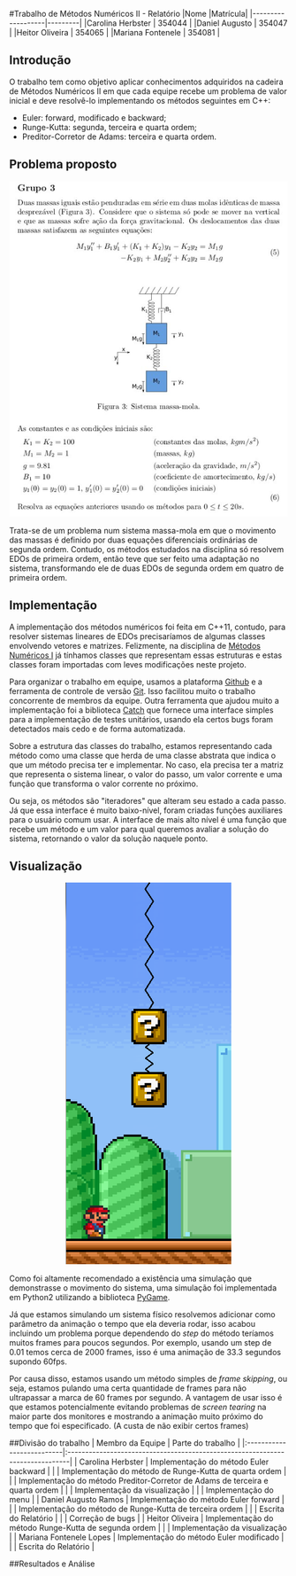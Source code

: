 
#Trabalho de Métodos Numéricos II - Relatório
|Nome               |Matrícula|
|-------------------|---------|
|Carolina Herbster  | 354044  |
|Daniel Augusto     | 354047  |
|Heitor Oliveira    | 354065  |
|Mariana Fontenele  | 354081  |

## Introdução
O trabalho tem como objetivo aplicar conhecimentos adquiridos na cadeira de
Métodos Numéricos II em que cada equipe recebe um problema de valor inicial e
deve resolvê-lo implementando os métodos seguintes em C++:

* Euler: forward, modificado e backward;
* Runge-Kutta: segunda, terceira e quarta ordem;
* Preditor-Corretor de Adams: terceira e quarta ordem.

## Problema proposto

<p align="center"><img src="./enunciado.png"/></p>

Trata-se de um problema num sistema massa-mola em que o movimento das massas é
definido por duas equações diferenciais ordinárias de segunda ordem. Contudo,
os métodos estudados na disciplina só resolvem EDOs de primeira ordem, então
teve que ser feito uma adaptação no sistema, transformando ele de duas EDOs de
segunda ordem em quatro de primeira ordem.

## Implementação

A implementação dos métodos numéricos foi feita em C++11, contudo, para resolver
sistemas lineares de EDOs precisaríamos de algumas classes envolvendo vetores e
matrizes. Felizmente, na disciplina de [Métodos Numéricos I][m1] já tínhamos
classes que representam essas estruturas e estas classes foram importadas com
leves modificações neste projeto.

Para organizar o trabalho em equipe, usamos a plataforma [Github][m2] e a
ferramenta de controle de versão [Git][git]. Isso facilitou muito o trabalho
concorrente de membros da equipe. Outra ferramenta que ajudou muito a
implementação foi a biblioteca [Catch][cth] que fornece uma interface simples
para a implementação de testes unitários, usando ela certos bugs foram
detectados mais cedo e de forma automatizada.

Sobre a estrutura das classes do trabalho, estamos representando cada método
como uma classe que herda de uma classe abstrata que indica o que um método
precisa ter e implementar. No caso, ela precisa ter a matriz que representa o
sistema linear, o valor do passo, um valor corrente e uma função que transforma
o valor corrente no próximo.

Ou seja, os métodos são "iteradores" que alteram seu estado a cada passo.
Já que essa interface é muito baixo-nível, foram criadas funções auxiliares
para o usuário comum usar. A interface de mais alto nível é uma função que
recebe um método e um valor para qual queremos avaliar a solução do sistema,
retornando o valor da solução naquele ponto.

[m1]: https://github.com/danisson/final-metodos1 "Github do projeto anterior"
[m2]: https://github.com/danisson/final-metodos2 "Github do projeto atual"
[git]: http://en.wikipedia.org/wiki/Git_%28software%29 "Página do Wikipédia sobre git"
[cth]: https://github.com/philsquared/Catch "Github da biblioteca Catch"

## Visualização

<p align="center"><img src="./visualização.png"/></p>

Como foi altamente recomendado a existência uma simulação que demonstrasse o
movimento do sistema, uma simulação foi implementada em Python2 utilizando a
biblioteca [PyGame][pg].

Já que estamos simulando um sistema físico resolvemos adicionar como parâmetro
da animação o tempo que ela deveria rodar, isso acabou incluindo um problema
porque dependendo do *step* do método teríamos muitos frames para poucos
segundos. Por exemplo, usando um step de 0.01 temos cerca de 2000 frames, isso
é uma animação de 33.3 segundos supondo 60fps.

Por causa disso, estamos usando um método simples de *frame skipping*, ou seja,
estamos pulando uma certa quantidade de frames para não ultrapassar a marca de
60 frames por segundo. A vantagem de usar isso é que estamos potencialmente
evitando problemas de *screen tearing* na maior parte dos monitores e mostrando
a animação muito próximo do tempo que foi especificado. (A custa de não exibir
certos frames)

[pg]: http://en.wikipedia.org/wiki/Pygame "Página do Wikipédia sobre Pygame"

##Divisão do trabalho
| Membro da Equipe 			| Parte do trabalho 										                   	|
|:--------------------------|:------------------------------------------------------------------------------|
| Carolina Herbster  		| Implementação do método Euler backward										|
|							| Implementação do método de Runge-Kutta de quarta ordem						|
|							| Implementação do método Preditor-Corretor de Adams de terceira e quarta ordem	|
|							| Implementação da visualização													|
|							| Implementação do menu															|
| Daniel Augusto Ramos		| Implementação do método Euler forward											|
|							| Implementação do método de Runge-Kutta de terceira ordem						|
|                           | Escrita do Relatório                                                          |
|							| Correção de bugs																|
| Heitor Oliveira			| Implementação do método Runge-Kutta de segunda ordem							|
|							| Implementação da visualização													|
| Mariana Fontenele Lopes	| Implementação do método Euler modificado										|
|							| Escrita do Relatório 															|

##Resultados e Análise
